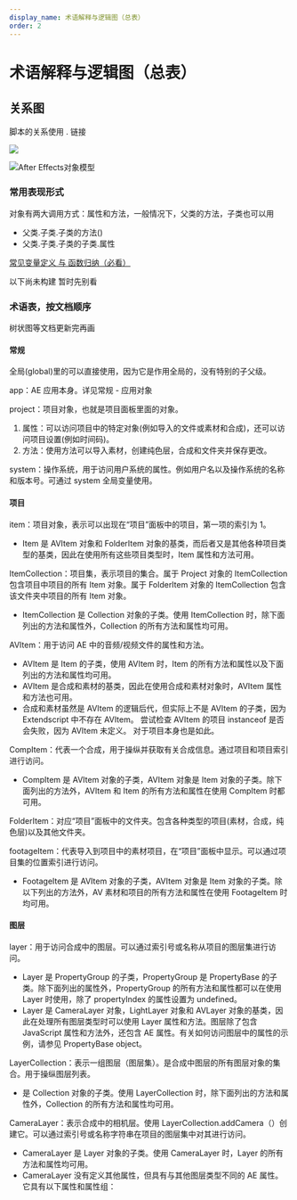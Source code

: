 ```yaml
---
display_name: 术语解释与逻辑图（总表）
order: 2
---
```


# 术语解释与逻辑图（总表）

## 关系图

脚本的关系使用 . 链接

![](https://mir.yuelili.com/2021/07/116d221977259516b447d3d5c265bfb9.png)

![After Effects对象模型](https://mir.yuelili.com/2021/07/4706589a758c8f7e4dfea600c64c466d.png)

### 常用表现形式

对象有两大调用方式：属性和方法，一般情况下，父类的方法，子类也可以用

- 父类.子类.子类的方法()
- 父类.子类.子类的子类.属性

[常见变量定义 与 函数归纳（必看）](https://www.yuelili.com/script-example-traversal/)

以下尚未构建 暂时先别看

### 术语表，按文档顺序

树状图等文档更新完再画

#### 常规

全局(global)里的可以直接使用，因为它是作用全局的，没有特别的子父级。

app：AE 应用本身。详见常规 - 应用对象

project：项目对象，也就是项目面板里面的对象。

1. 属性：可以访问项目中的特定对象(例如导入的文件或素材和合成)，还可以访问项目设置(例如时间码)。
2. 方法：使用方法可以导入素材，创建纯色层，合成和文件夹并保存更改。

system：操作系统，用于访问用户系统的属性。例如用户名以及操作系统的名称和版本号。可通过 system 全局变量使用。

#### 项目

item：项目对象，表示可以出现在“项目”面板中的项目，第一项的索引为 1。

- Item 是 AVItem 对象和 FolderItem 对象的基类，而后者又是其他各种项目类型的基类，因此在使用所有这些项目类型时，Item 属性和方法可用。

ItemCollection：项目集，表示项目的集合。属于 Project 对象的 ItemCollection 包含项目中项目的所有 Item 对象。属于 FolderItem 对象的 ItemCollection 包含该文件夹中项目的所有 Item 对象。

- ItemCollection 是 Collection 对象的子类。使用 ItemCollection 时，除下面列出的方法和属性外，Collection 的所有方法和属性均可用。

AVItem：用于访问 AE 中的音频/视频文件的属性和方法。

- AVItem 是 Item 的子类，使用 AVItem 时，Item 的所有方法和属性以及下面列出的方法和属性均可用。
- AVItem 是合成和素材的基类，因此在使用合成和素材对象时，AVItem 属性和方法也可用。
- 合成和素材虽然是 AVItem 的逻辑后代，但实际上不是 AVItem 的子类，因为 Extendscript 中不存在 AVItem。 尝试检查 AVItem 的项目 instanceof 是否会失败，因为 AVItem 未定义。 对于项目本身也是如此。

CompItem：代表一个合成，用于操纵并获取有关合成信息。通过项目和项目索引进行访问。

- CompItem 是 AVItem 对象的子类，AVItem 对象是 Item 对象的子类。除下面列出的方法外，AVItem 和 Item 的所有方法和属性在使用 CompItem 时都可用。

FolderItem：对应“项目”面板中的文件夹。包含各种类型的项目(素材，合成，纯色层)以及其他文件夹。

footageItem：代表导入到项目中的素材项目，在“项目”面板中显示。可以通过项目集的位置索引进行访问。

- FootageItem 是 AVItem 对象的子类，AVItem 对象是 Item 对象的子类。除以下列出的方法外，AV 素材和项目的所有方法和属性在使用 FootageItem 时均可用。

#### 图层

layer：用于访问合成中的图层。可以通过索引号或名称从项目的图层集进行访问。

- Layer 是 PropertyGroup 的子类，PropertyGroup 是 PropertyBase 的子类。除下面列出的属性外，PropertyGroup 的所有方法和属性都可以在使用 Layer 时使用，除了 propertyIndex 的属性设置为 undefined。
- Layer 是 CameraLayer 对象，LightLayer 对象和 AVLayer 对象的基类，因此在处理所有图层类型时可以使用 Layer 属性和方法。图层除了包含 JavaScript 属性和方法外，还包含 AE 属性。有关如何访问图层中的属性的示例，请参见 PropertyBase object。

LayerCollection：表示一组图层（图层集）。是合成中图层的所有图层对象的集合。用于操纵图层列表。

- 是 Collection 对象的子类。使用 LayerCollection 时，除下面列出的方法和属性外，Collection 的所有方法和属性均可用。

CameraLayer：表示合成中的相机层。使用 LayerCollection.addCamera（）创建它。可以通过索引号或名称字符串在项目的图层集中对其进行访问。

- CameraLayer 是 Layer 对象的子类。使用 CameraLayer 时，Layer 的所有方法和属性均可用。
- CameraLayer 没有定义其他属性，但具有与其他图层类型不同的 AE 属性。它具有以下属性和属性组：
